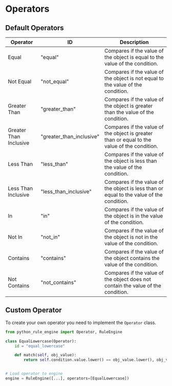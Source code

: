 # Operators

## Default Operators

| Operator             | ID                      | Description                                                                                                     |
|----------------------|-------------------------|-----------------------------------------------------------------------------------------------------------------|
| Equal                | "equal"                 | Compares if the value of the object is equal to the value of the condition.                                    |
| Not Equal            | "not_equal"             | Compares if the value of the object is not equal to the value of the condition.                                |
| Greater Than         | "greater_than"          | Compares if the value of the object is greater than the value of the condition.                                |
| Greater Than Inclusive| "greater_than_inclusive" | Compares if the value of the object is greater than or equal to the value of the condition.                  |
| Less Than            | "less_than"             | Compares if the value of the object is less than the value of the condition.                                   |
| Less Than Inclusive  | "less_than_inclusive"   | Compares if the value of the object is less than or equal to the value of the condition.                       |
| In                   | "in"                    | Compares if the value of the object is in the value of the condition.                                          |
| Not In               | "not_in"                | Compares if the value of the object is not in the value of the condition.                                      |
| Contains             | "contains"              | Compares if the value of the object contains the value of the condition.                                       |
| Not Contains         | "not_contains"          | Compares if the value of the object does not contain the value of the condition.                               |

## Custom Operator

To create your own operator you need to implement the `Operator` class.

```python
from python_rule_engine import Operator, RuleEngine

class EqualLowercase(Operator):
    id = "equal_lowercase"

    def match(self, obj_value):
        return self.condition.value.lower() == obj_value.lower(), obj_value


# Load operator to engine
engine = RuleEngine([...], operators=[EqualLowercase])
```
